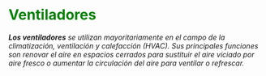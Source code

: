 # <span style="color:GREEN">Ventiladores</span>

*__Los ventiladores__ se utilizan mayoritariamente en el campo de la climatización, ventilación y calefacción (HVAC). Sus principales funciones son renovar el aire en espacios cerrados para sustituir el aire viciado por aire fresco o aumentar la circulación del aire para ventilar o refrescar.*